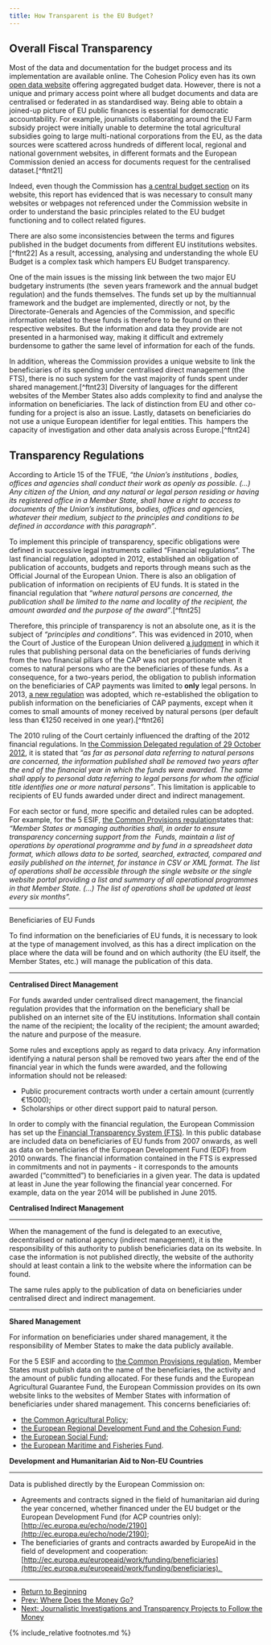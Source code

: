 ```yaml
---
title: How Transparent is the EU Budget?
---
```


Overall Fiscal Transparency
---------------------------

Most of the data and documentation for the budget process and its implementation are available online. The Cohesion Policy even has its own [open data website](https://cohesiondata.ec.europa.eu) offering aggregated budget data. However, there is not a unique and primary access point where all budget documents and data are centralised or federated in as standardised way. Being able to obtain a joined-up picture of EU public finances is essential for democratic accountability. For example, journalists collaborating around the EU Farm subsidy project were initially unable to determine the total agricultural subsidies going to large multi-national corporations from the EU, as the data sources were scattered across hundreds of different local, regional and national government websites, in different formats and the European Commission denied an access for documents request for the centralised dataset.[^ftnt21]

Indeed, even though the Commission has [a central budget section](http://ec.europa.eu/budget/index_en.cfm) on its website, this report has evidenced that is was necessary to consult many websites or webpages not referenced under the Commission website in order to understand the basic principles related to the EU budget functioning and to collect related figures.

There are also some inconsistencies between the terms and figures published in the budget documents from different EU institutions websites.[^ftnt22] As a result, accessing, analysing and understanding the whole EU Budget is a complex task which hampers EU Budget transparency.

One of the main issues is the missing link between the two major EU budgetary instruments (the  seven years framework and the annual budget regulation) and the funds themselves. The funds set up by the multiannual framework and the budget are implemented, directly or not, by the Directorate-Generals and Agencies of the Commission, and specific information related to these funds is therefore to be found on their respective websites. But the information and data they provide are not presented in a harmonised way, making it difficult and extremely burdensome to gather the same level of information for each of the funds. 

In addition, whereas the Commission provides a unique website to link the beneficiaries of its spending under centralised direct management (the FTS), there is no such system for the vast majority of funds spent under shared management.[^ftnt23] Diversity of languages for the different websites of the Member States also adds complexity to find and analyse the information on beneficiaries. The lack of distinction from EU and other co-funding for a project is also an issue. Lastly, datasets on beneficiaries do not use a unique European identifier for legal entities. This  hampers the capacity of investigation and other data analysis across Europe.[^ftnt24]

Transparency Regulations
------------------------

According to Article 15 of the TFUE, *“the Union’s institutions , bodies, offices and agencies shall conduct their work as openly as possible. (...) Any citizen of the Union, and any natural or legal person residing or having its registered office in a Member State, shall have a right to access to documents of the Union’s institutions, bodies, offices and agencies, whatever their medium, subject to the principles and conditions to be defined in accordance with this paragraph”*.

To implement this principle of transparency, specific obligations were defined in successive legal instruments called “Financial regulations”. The last financial regulation, adopted in 2012, established an obligation of publication of accounts, budgets and reports through means such as the Official Journal of the European Union. There is also an obligation of publication of information on recipients of EU funds. It is stated in the financial regulation that *“where natural persons are concerned, the publication shall be limited to the name and locality of the recipient, the amount awarded and the purpose of the award”*.[^ftnt25]

Therefore, this principle of transparency is not an absolute one, as it is the subject of *“principles and conditions”*. This was evidenced in 2010, when the Court of Justice of the European Union delivered [a judgment](http://curia.europa.eu/juris/document/document.jsf;jsessionid=9ea7d0f130de9fa4dec2274b4c12a176e3a592620a2c.e34KaxiLc3eQc40LaxqMbN4ObxaSe0?text=&docid=79001&pageIndex=0&doclang=en&mode=lst&dir=&occ=first&part=1&cid=583202) in which it rules that publishing personal data on the beneficiaries of funds deriving from the two financial pillars of the CAP was not proportionate when it comes to natural persons who are the beneficiaries of these funds. As a consequence, for a two-years period, the obligation to publish information on the beneficiaries of CAP payments was limited to **only** legal persons. In 2013, [a new regulation](http://eur-lex.europa.eu/legal-content/EN/TXT/HTML/?uri=CELEX:32013R1306&from=en) was adopted, which re-established the obligation to publish information on the beneficiaries of CAP payments, except when it comes to small amounts of money received by natural persons (per default less than €1250 received in one year).[^ftnt26] 

The 2010 ruling of the Court certainly influenced the drafting of the 2012 financial regulations. In [the Commission Delegated regulation of 29 October 2012](http://eur-lex.europa.eu/legal-content/EN/TXT/HTML/?uri=OJ:L:2012:362:FULL&from=EN), it is stated that *“as far as personal data referring to natural persons are concerned, the information published shall be removed two years after the end of the financial year in which the funds were awarded. The same shall apply to personal data referring to legal persons for whom the official title identifies one or more natural persons”*. This limitation is applicable to recipients of EU funds awarded under direct and indirect management.

For each sector or fund, more specific and detailed rules can be adopted. For example, for the 5 ESIF, [the Common Provisions regulation](http://eur-lex.europa.eu/legal-content/EN/TXT/PDF/?uri=CELEX:32013R1303&:PDF)states that: *“Member States or managing authorities shall, in order to ensure transparency concerning support from the  Funds, maintain a list of operations by operational programme and by fund in a spreadsheet data format, which allows data to be sorted, searched, extracted, compared and easily published on the internet, for instance in CSV or XML format. The list of operations shall be accessible through the single website or the single website portal providing a list and summary of all operational programmes in that Member State. (...) The list of operations shall be updated at least every six months”.*

****

Beneficiaries of EU Funds

To find information on the beneficiaries of EU funds, it is necessary to look at the type of management involved, as this has a direct implication on the place where the data will be found and on which authority (the EU itself, the Member States, etc.) will manage the publication of this data.

****

**Centralised Direct Management**

For funds awarded under centralised direct management, the financial regulation provides that the information on the beneficiary shall be published on an internet site of the EU institutions. Information shall contain the name of the recipient; the locality of the recipient; the amount awarded; the nature and purpose of the measure.

Some rules and exceptions apply as regard to data privacy. Any information identifying a natural person shall be removed two years after the end of the financial year in which the funds were awarded, and the following information should not be released:

-   Public procurement contracts worth under a certain amount (currently €15000);
-   Scholarships or other direct support paid to natural person.

In order to comply with the financial regulation, the European Commission has set up the [Financial Transparency System (FTS)](http://ec.europa.eu/budget/fts/index_en.htm). In this public database are included data on beneficiaries of EU funds from 2007 onwards, as well as data on beneficiaries of the European Development Fund (EDF) from 2010 onwards. The financial information contained in the FTS is expressed in commitments and not in payments - it corresponds to the amounts awarded (“committed”) to beneficiaries in a given year. The data is updated at least in June the year following the financial year concerned. For example, data on the year 2014 will be published in June 2015.

**Centralised Indirect Management**

****

When the management of the fund is delegated to an executive, decentralised or national agency (indirect management), it is the responsibility of this authority to publish beneficiaries data on its website. In case the information is not published directly, the website of the authority should at least contain a link to the website where the information can be found.

The same rules apply to the publication of data on beneficiaries under centralised direct and indirect management.

****

**Shared Management**

For information on beneficiaries under shared management, it the responsibility of Member States to make the data publicly available.

For the 5 ESIF and according to [the Common Provisions regulation](http://eur-lex.europa.eu/legal-content/EN/TXT/?uri=celex:32013R1303), Member States must publish data on the name of the beneficiaries, the activity and the amount of public funding allocated. For these funds and the European Agricultural Guarantee Fund, the European Commission provides on its own website links to the websites of Member States with information of beneficiaries under shared management. This concerns beneficiaries of:

-   [the Common Agricultural Policy](http://ec.europa.eu/agriculture/cap-funding/beneficiaries/shared/index_en.htm);
-   [the European Regional Development Fund and the Cohesion Fund](http://ec.europa.eu/regional_policy/index.cfm/en/atlas/beneficiaries/?lan=en);
-   [the European Social Fund](http://ec.europa.eu/esf/main.jsp?catId=46&langId=en&list=0);
-   [the European Maritime and Fisheries Fund](http://ec.europa.eu/fisheries/contracts_and_funding/the_european_transparency_initiative/index_en.htm). 

**Development and Humanitarian Aid to Non-EU Countries**

****

Data is published directly by the European Commission on:

-   Agreements and contracts signed in the field of humanitarian aid during the year concerned, whether financed under the EU budget or the European Development Fund (for ACP countries only): [http://ec.europa.eu/echo/node/2190](http://ec.europa.eu/echo/node/2190);
-   The beneficiaries of grants and contracts awarded by EuropeAid in the field of development and cooperation: [http://ec.europa.eu/europeaid/work/funding/beneficiaries](http://ec.europa.eu/europeaid/work/funding/beneficiaries). 

* * * * *

- [Return to Beginning](../)
- [Prev: Where Does the Money Go?](../funds/)
- [Next: Journalistic Investigations and Transparency Projects to Follow the Money](../research/)

{% include_relative footnotes.md %}
